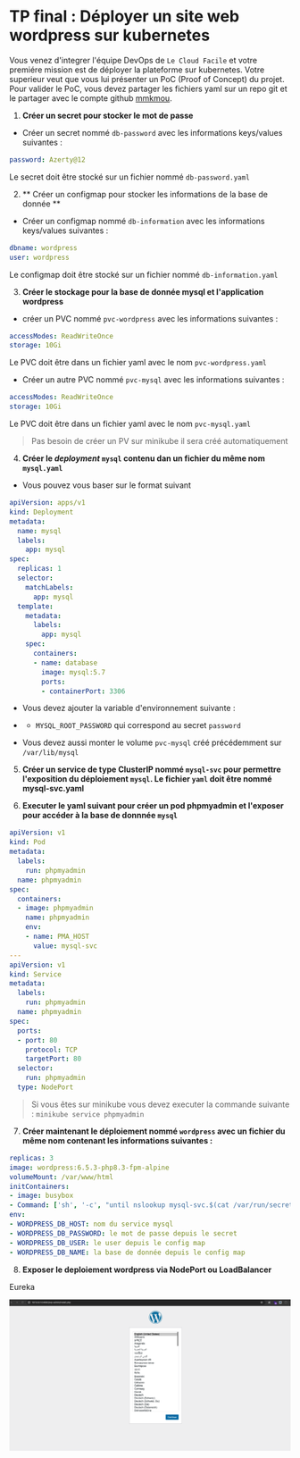 # TP final : Déployer un site web wordpress sur kubernetes 

Vous venez d'integrer l'équipe DevOps de `Le Cloud Facile` et votre premiére mission est de déployer la plateforme sur kubernetes. 
Votre superieur veut que vous lui présenter un PoC (Proof of Concept) du projet. 
Pour valider le PoC, vous devez partager les fichiers yaml sur un repo git et le partager avec le compte github [mmkmou](https://github.com/mmkmou).


1. **Créer un secret pour stocker le mot de passe**

- Créer un secret  nommé `db-password` avec les informations keys/values suivantes : 

```yaml
password: Azerty@12
```
Le secret doit être stocké sur un fichier nommé `db-password.yaml`


2. ** Créer un configmap pour stocker les informations de la base de donnée **

- Créer un configmap  nommé `db-information` avec les informations keys/values suivantes : 

```yaml
dbname: wordpress
user: wordpress
```
Le configmap doit être stocké sur un fichier nommé `db-information.yaml`

3. **Créer le stockage pour la base de donnée mysql et l'application wordpress**

- créer un PVC nommé `pvc-wordpress` avec les informations suivantes : 

```yaml
accessModes: ReadWriteOnce
storage: 10Gi
```

Le PVC doit être dans un fichier yaml avec le nom `pvc-wordpress.yaml`

- Créer un autre PVC nommé `pvc-mysql` avec les informations suivantes : 

```yaml
accessModes: ReadWriteOnce
storage: 10Gi
```
Le PVC doit être dans un fichier yaml avec le nom `pvc-mysql.yaml`

> Pas besoin de créer un PV sur minikube il sera créé automatiquement 


4. **Créer le _deployment_ `mysql` contenu dan un fichier du même nom `mysql.yaml`**

- Vous pouvez vous baser sur le format suivant 

```yaml
apiVersion: apps/v1
kind: Deployment
metadata:
  name: mysql
  labels:
    app: mysql
spec:
  replicas: 1
  selector:
    matchLabels:
      app: mysql
  template:
    metadata:
      labels:
        app: mysql
    spec:
      containers:
      - name: database
        image: mysql:5.7
        ports:
        - containerPort: 3306
```

- Vous devez ajouter la variable d'environnement suivante : 

- - `MYSQL_ROOT_PASSWORD` qui correspond au secret `password`


- Vous devez aussi monter  le volume  `pvc-mysql` créé précédemment sur  `/var/lib/mysql`


5. **Créer un service de type ClusterIP nommé `mysql-svc` pour permettre l'exposition du déploiement `mysql`. Le fichier `yaml` doit être nommé mysql-svc.yaml**


6. **Executer le yaml suivant pour créer un pod phpmyadmin et l'exposer pour accéder à la base de donnnée `mysql`**

```yaml
apiVersion: v1
kind: Pod
metadata:
  labels:
    run: phpmyadmin
  name: phpmyadmin
spec:
  containers:
  - image: phpmyadmin
    name: phpmyadmin
    env:
    - name: PMA_HOST
      value: mysql-svc
---
apiVersion: v1
kind: Service
metadata:
  labels:
    run: phpmyadmin
  name: phpmyadmin
spec:
  ports:
  - port: 80
    protocol: TCP
    targetPort: 80
  selector:
    run: phpmyadmin
  type: NodePort
```

> Si vous êtes sur minikube vous devez executer la commande suivante : `minikube service phpmyadmin` 

7. **Créer maintenant le déploiement nommé `wordpress` avec un fichier du même nom contenant les informations suivantes :**

```yaml
replicas: 3
image: wordpress:6.5.3-php8.3-fpm-alpine
volumeMount: /var/www/html
initContainers: 
- image: busybox
- Command: ['sh', '-c', "until nslookup mysql-svc.$(cat /var/run/secrets/kubernetes.io/serviceaccount/namespace).svc.cluster.local; do echo en attente de mysql-svc; sleep 2; done"]
env: 
- WORDPRESS_DB_HOST: nom du service mysql
- WORDPRESS_DB_PASSWORD: le mot de passe depuis le secret
- WORDPRESS_DB_USER: le user depuis le config map
- WORDPRESS_DB_NAME: la base de donnée depuis le config map
```


8. **Exposer le deploiement wordpress via NodePort ou LoadBalancer**


Eureka 

![](./asset/final.png)

